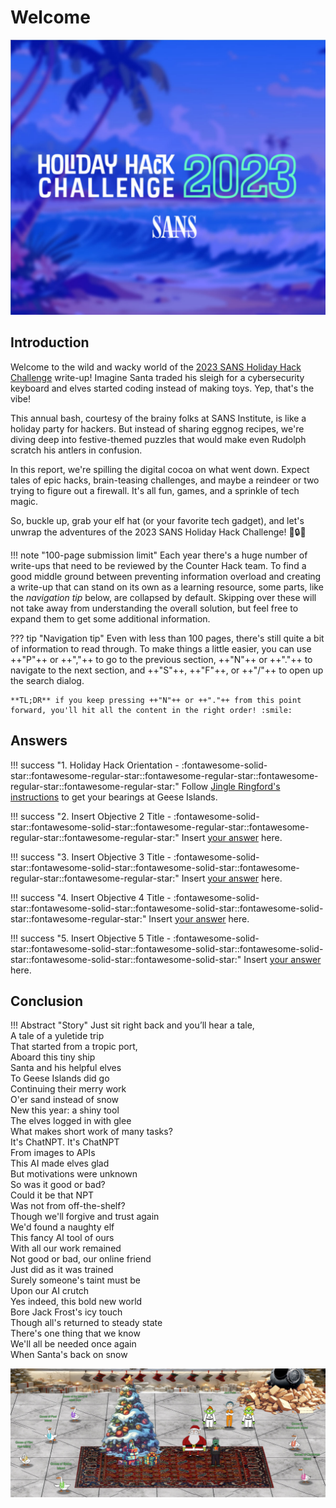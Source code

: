 # Welcome

![Group photo](./img/misc/title_image.jpg)

## Introduction

Welcome to the wild and wacky world of the [2023 SANS Holiday Hack Challenge](https://2023.holidayhackchallenge.com/) write-up! Imagine Santa traded his sleigh for a cybersecurity keyboard and elves started coding instead of making toys. Yep, that's the vibe!

This annual bash, courtesy of the brainy folks at SANS Institute, is like a holiday party for hackers. But instead of sharing eggnog recipes, we're diving deep into festive-themed puzzles that would make even Rudolph scratch his antlers in confusion.

In this report, we're spilling the digital cocoa on what went down. Expect tales of epic hacks, brain-teasing challenges, and maybe a reindeer or two trying to figure out a firewall. It's all fun, games, and a sprinkle of tech magic.

So, buckle up, grab your elf hat (or your favorite tech gadget), and let's unwrap the adventures of the 2023 SANS Holiday Hack Challenge! 🎅🔒🎉

!!! note "100-page submission limit"
    Each year there's a huge number of write-ups that need to be reviewed by the Counter Hack team. To find a good middle ground between preventing information overload and creating a write-up that can stand on its own as a learning resource, some parts, like the *navigation tip* below, are collapsed by default. Skipping over these will not take away from understanding the overall solution, but feel free to expand them to get some additional information.

??? tip "Navigation tip"
    Even with less than 100 pages, there's still quite a bit of information to read through. To make things a little easier, you can use ++"P"++ or ++","++ to go to the previous section, ++"N"++ or ++"."++ to navigate to the next section, and ++"S"++, ++"F"++, or ++"/"++ to open up the search dialog.

    **TL;DR** if you keep pressing ++"N"++ or ++"."++ from this point forward, you'll hit all the content in the right order! :smile:

## Answers

!!! success "1. Holiday Hack Orientation - :fontawesome-solid-star::fontawesome-regular-star::fontawesome-regular-star::fontawesome-regular-star::fontawesome-regular-star:"
    Follow [Jingle Ringford's instructions](./objectives/o1.md) to get your bearings at Geese Islands.

!!! success "2. Insert Objective 2 Title - :fontawesome-solid-star::fontawesome-solid-star::fontawesome-regular-star::fontawesome-regular-star::fontawesome-regular-star:"
    Insert [your answer](./objectives/o2.md) here.

!!! success "3. Insert Objective 3 Title - :fontawesome-solid-star::fontawesome-solid-star::fontawesome-solid-star::fontawesome-regular-star::fontawesome-regular-star:"
    Insert [your answer](./objectives/o3.md) here.

!!! success "4. Insert Objective 4 Title - :fontawesome-solid-star::fontawesome-solid-star::fontawesome-solid-star::fontawesome-solid-star::fontawesome-regular-star:"
    Insert [your answer](./objectives/o4.md) here.

!!! success "5. Insert Objective 5 Title - :fontawesome-solid-star::fontawesome-solid-star::fontawesome-solid-star::fontawesome-solid-star::fontawesome-solid-star::fontawesome-solid-star:"
    Insert [your answer](./objectives/o5.md) here.

## Conclusion

!!! Abstract "Story"
    Just sit right back and you’ll hear a tale,<br/>
    A tale of a yuletide trip<br/>
    That started from a tropic port,<br/>
    Aboard this tiny ship<br/>
    Santa and his helpful elves<br/>
    To Geese Islands did go<br/>
    Continuing their merry work<br/>
    O'er sand instead of snow<br/>
    New this year: a shiny tool<br/>
    The elves logged in with glee<br/>
    What makes short work of many tasks?<br/>
    It's ChatNPT. It's ChatNPT<br/>
    From images to APIs<br/>
    This AI made elves glad<br/>
    But motivations were unknown<br/>
    So was it good or bad?<br/>
    Could it be that NPT<br/>
    Was not from off-the-shelf?<br/>
    Though we'll forgive and trust again<br/>
    We'd found a naughty elf<br/>
    This fancy AI tool of ours<br/>
    With all our work remained<br/>
    Not good or bad, our online friend<br/>
    Just did as it was trained<br/>
    Surely someone's taint must be<br/>
    Upon our AI crutch<br/>
    Yes indeed, this bold new world<br/>
    Bore Jack Frost's icy touch<br/>
    Though all's returned to steady state<br/>
    There's one thing that we know<br/>
    We'll all be needed once again<br/>
    When Santa's back on snow<br/>

![Group photo](./img/misc/group_photo.jpg)
